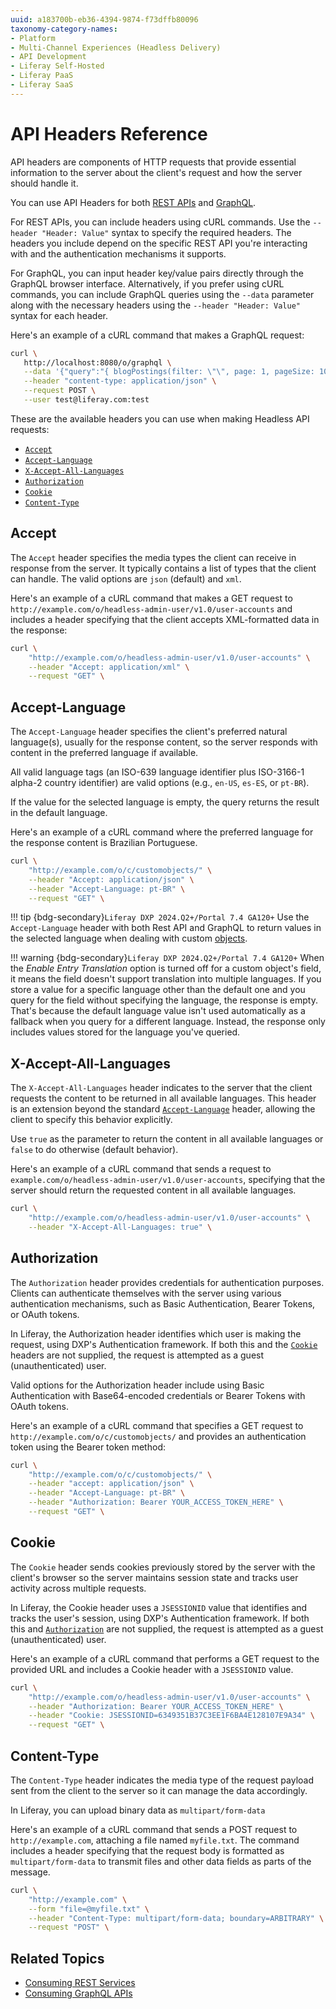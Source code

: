 ```yaml
---
uuid: a183700b-eb36-4394-9874-f73dffb80096
taxonomy-category-names:
- Platform
- Multi-Channel Experiences (Headless Delivery)
- API Development
- Liferay Self-Hosted
- Liferay PaaS
- Liferay SaaS
---
```


# API Headers Reference

API headers are components of HTTP requests that provide essential information to the server about the client's request and how the server should handle it.

You can use API Headers for both [REST APIs](./consuming-rest-services.md) and [GraphQL](./consuming-graphql-apis.md).

For REST APIs, you can include headers using cURL commands. Use the `--header "Header: Value"` syntax to specify the required headers. The headers you include depend on the specific REST API you're interacting with and the authentication mechanisms it supports.

For GraphQL, you can input header key/value pairs directly through the GraphQL browser interface. Alternatively, if you prefer using cURL commands, you can include GraphQL queries using the `--data` parameter along with the necessary headers using the `--header "Header: Value"` syntax for each header.

Here's an example of a cURL command that makes a GraphQL request:

```bash
curl \
   http://localhost:8080/o/graphql \
   --data '{"query":"{ blogPostings(filter: \"\", page: 1, pageSize: 10, search: \"\", siteKey: \"20117\", sort: \"\") { page items { id articleBody headline creator { name } } } }"}' \
   --header "content-type: application/json" \
   --request POST \
   --user test@liferay.com:test
```

These are the available headers you can use when making Headless API requests:

- [`Accept`](#accept)
- [`Accept-Language`](#accept-language)
- [`X-Accept-All-Languages`](#x-accept-all-languages)
- [`Authorization`](#authorization)
- [`Cookie`](#cookie)
- [`Content-Type`](#content-type)

## Accept

The `Accept` header specifies the media types the client can receive in response from the server. It typically contains a list of types that the client can handle. The valid options are `json` (default) and `xml`.

Here's an example of a cURL command that makes a GET request to `http://example.com/o/headless-admin-user/v1.0/user-accounts` and includes a header specifying that the client accepts XML-formatted data in the response:

```bash
curl \
	"http://example.com/o/headless-admin-user/v1.0/user-accounts" \
	--header "Accept: application/xml" \
	--request "GET" \
```

## Accept-Language

The `Accept-Language` header specifies the client's preferred natural language(s), usually for the response content, so the server responds with content in the preferred language if available.

All valid language tags (an ISO-639 language identifier plus ISO-3166-1 alpha-2 country identifier) are valid options (e.g., `en-US`, `es-ES`, or `pt-BR`).

If the value for the selected language is empty, the query returns the result in the default language.

Here's an example of a cURL command where the preferred language for the response content is Brazilian Portuguese.

```bash
curl \
	"http://example.com/o/c/customobjects/" \
	--header "Accept: application/json" \
	--header "Accept-Language: pt-BR" \
	--request "GET" \
```

!!! tip
    {bdg-secondary}`Liferay DXP 2024.Q2+/Portal 7.4 GA120+` Use the `Accept-Language` header with both Rest API and GraphQL to return values in the selected language when dealing with custom [objects](../../liferay-development/objects.md).

!!! warning
    {bdg-secondary}`Liferay DXP 2024.Q2+/Portal 7.4 GA120+` When the *Enable Entry Translation* option is turned off for a custom object's field, it means the field doesn't support translation into multiple languages. If you store a value for a specific language other than the default one and you query for the field without specifying the language, the response is empty. That's because the default language value isn't used automatically as a fallback when you query for a different language. Instead, the response only includes values stored for the language you've queried.

## X-Accept-All-Languages

The `X-Accept-All-Languages` header indicates to the server that the client requests the content to be returned in all available languages. This header is an extension beyond the standard [`Accept-Language`](#accept-language) header, allowing the client to specify this behavior explicitly.

Use `true` as the parameter to return the content in all available languages or `false` to do otherwise (default behavior).

Here's an example of a cURL command that sends a request to `example.com/o/headless-admin-user/v1.0/user-accounts`, specifying that the server should return the requested content in all available languages.

```bash
curl \
	"http://example.com/o/headless-admin-user/v1.0/user-accounts" \
	--header "X-Accept-All-Languages: true" \
```

## Authorization

The `Authorization` header provides credentials for authentication purposes. Clients can authenticate themselves with the server using various authentication mechanisms, such as Basic Authentication, Bearer Tokens, or OAuth tokens.

In Liferay, the Authorization header identifies which user is making the request, using DXP's Authentication framework. If both this and the [`Cookie`](#cookie) headers are not supplied, the request is attempted as a guest (unauthenticated) user.

Valid options for the Authorization header include using Basic Authentication with Base64-encoded credentials or Bearer Tokens with OAuth tokens.

Here's an example of a cURL command that specifies a GET request to `http://example.com/o/c/customobjects/` and provides an authentication token using the Bearer token method:

```bash
curl \
	"http://example.com/o/c/customobjects/" \
	--header "accept: application/json" \
	--header "Accept-Language: pt-BR" \
	--header "Authorization: Bearer YOUR_ACCESS_TOKEN_HERE" \
	--request "GET" \
```

## Cookie

The `Cookie` header sends cookies previously stored by the server with the client's browser so the server maintains session state and tracks user activity across multiple requests.

In Liferay, the Cookie header uses a `JSESSIONID` value that identifies and tracks the user's session, using DXP's Authentication framework. If both this and [`Authorization`](#cookie) are not supplied, the request is attempted as a guest (unauthenticated) user.

Here's an example of a cURL command that performs a GET request to the provided URL and includes a Cookie header with a `JSESSIONID` value.

```bash
curl \
	"http://example.com/o/headless-admin-user/v1.0/user-accounts" \
	--header "Authorization: Bearer YOUR_ACCESS_TOKEN_HERE" \
	--header "Cookie: JSESSIONID=6349351B37C3EE1F6BA4E128107E9A34" \
	--request "GET" \
```

## Content-Type

The `Content-Type` header indicates the media type of the request payload sent from the client to the server so it can manage the data accordingly.

In Liferay, you can upload binary data as `multipart/form-data`

Here's an example of a cURL command that sends a POST request to `http://example.com`, attaching a file named `myfile.txt`. The command includes a header specifying that the request body is formatted as `multipart/form-data` to transmit files and other data fields as parts of the message.

```bash
curl \
	"http://example.com" \
	--form "file=@myfile.txt" \
	--header "Content-Type: multipart/form-data; boundary=ARBITRARY" \
	--request "POST" \
```

## Related Topics
- [Consuming REST Services](./consuming-rest-services.md)
- [Consuming GraphQL APIs](./consuming-graphql-apis.md)
